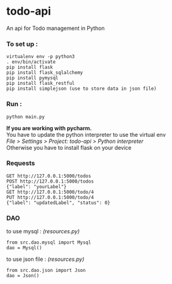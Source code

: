 # todo-api
An api for Todo management in Python

### To set up :
```
virtualenv env -p python3
. env/bin/activate
pip install flask 
pip install flask_sqlalchemy
pip install pymysql
pip install flask_restful
pip install simplejson (use to store data in json file)
```
### Run :
```
python main.py
```

**If you are working with pycharm.**  
You have to update the python interpreter to use the virtual env   
_File > Settings > Project: todo-api > Python interpreter_  
Otherwise you have to install flask on your device

### Requests

```
GET http://127.0.0.1:5000/todos
POST http://127.0.0.1:5000/todos
{"label": "yourLabel"}
GET http://127.0.0.1:5000/todo/4
PUT http://127.0.0.1:5000/todo/4
{"label": "updatedLabel", "status": 0}
```

### DAO

to use mysql :
_(resources.py)_
```
from src.dao.mysql import Mysql
dao = Mysql()
```
to use json file :
_(resources.py)_
```
from src.dao.json import Json
dao = Json()
```